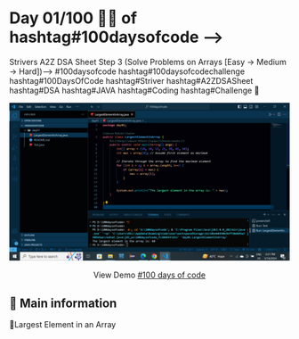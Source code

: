 # Day 01/100 🚀✅ of hashtag#100daysofcode -->
Strivers A2Z DSA Sheet Step 3 (Solve Problems on Arrays [Easy -> Medium -> Hard])-->
#100daysofcode hashtag#100daysofcodechallenge hashtag#100DaysOfCode hashtag#Striver hashtag#A2ZDSASheet hashtag#DSA hashtag#JAVA hashtag#Coding hashtag#Challenge 🚀

![cover](/day01/LargestElementInArray.png)

<center> View Demo <a href="" target="_blank"> #100 days of code </a> </center>

## 🦉 Main information

📌Largest Element in an Array


